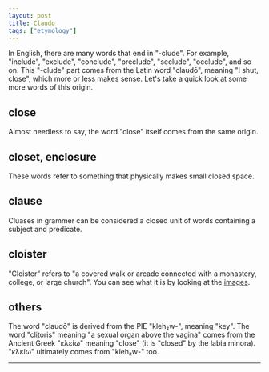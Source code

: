 ```yaml
---
layout: post
title: Claudo
tags: ["etymology"]
---
```


In English, there are many words that end in "-clude".
For example, "include", "exclude", "conclude", "preclude", "seclude", "occlude", and so on.
This "-clude" part comes from the Latin word "claudō", meaning "I shut, close", which more or less makes sense.
Let's take a quick look at some more words of this origin.

## close
Almost needless to say, the word "close" itself comes from the same origin.

## closet, enclosure
These words refer to something that physically makes small closed space.

## clause
Cluases in grammer can be considered a closed unit of words containing a subject and predicate.

## cloister
"Cloister" refers to "a covered walk or arcade connected with a monastery, college, or large church".
You can see what it is by looking at the [images](https://www.google.com/search?tbm=isch&q=cloister).

## others
The word "claudō" is derived from the PIE "kleh₂w-", meaning "key".
The word "clitoris" meaning "a sexual organ above the vagina" comes from the Ancient Greek "κλείω" meaning "close" (it is "closed" by the labia minora).
"κλείω" ultimately comes from "kleh₂w-" too.

---

[^wiki-cloister]: <https://en.wikipedia.org/wiki/Cloister>
